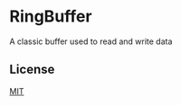 # RingBuffer 

A classic buffer used to read and write data

## License
[MIT](https://choosealicense.com/licenses/mit/)
